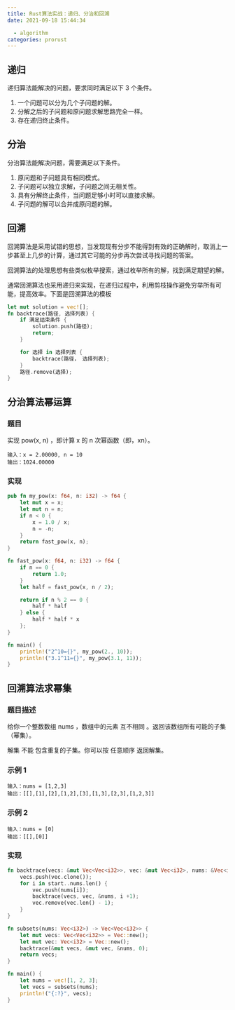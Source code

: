 ```yaml
---
title: Rust算法实战：递归、分治和回溯
date: 2021-09-18 15:44:34

  - algorithm
categories: prorust
---
```


## 递归

递归算法能解决的问题，要求同时满足以下 3 个条件。

1. 一个问题可以分为几个子问题的解。
2. 分解之后的子问题和原问题求解思路完全一样。
3. 存在递归终止条件。

## 分治

分治算法能解决问题，需要满足以下条件。

1. 原问题和子问题具有相同模式。
2. 子问题可以独立求解，子问题之间无相关性。
3. 具有分解终止条件，当问题足够小时可以直接求解。
4. 子问题的解可以合并成原问题的解。

## 回溯

回溯算法是采用试错的思想，当发现现有分步不能得到有效的正确解时，取消上一步甚至上几步的计算，通过其它可能的分步再次尝试寻找问题的答案。

回溯算法的处理思想有些类似枚举搜索，通过枚举所有的解，找到满足期望的解。

通常回溯算法也采用递归来实现，在递归过程中，利用剪枝操作避免穷举所有可能，提高效率。下面是回溯算法的模板

```rust
let mut solution = vec![];
fn backtrace(路径, 选择列表) {
    if 满足结束条件 {
        solution.push(路径);
        return;
    }

    for 选择 in 选择列表 {
        backtrace(路径， 选择列表);
    }
    路径.remove(选择);
}
```

## 分治算法幂运算

### 题目

实现 pow(x, n) ，即计算 x 的 n 次幂函数（即，xn）。

```
输入：x = 2.00000, n = 10
输出：1024.00000
```

### 实现

```rust
pub fn my_pow(x: f64, n: i32) -> f64 {
    let mut x = x;
    let mut n = n;
    if n < 0 {
        x = 1.0 / x;
        n = -n;
    }
    return fast_pow(x, n);
}

fn fast_pow(x: f64, n: i32) -> f64 {
    if n == 0 {
        return 1.0;
    }
    let half = fast_pow(x, n / 2);

    return if n % 2 == 0 {
        half * half
    } else {
        half * half * x
    };
}

fn main() {
    println!("2^10={}", my_pow(2., 10));
    println!("3.1^11={}", my_pow(3.1, 11));
}
```

## 回溯算法求幂集

### 题目描述

给你一个整数数组 nums ，数组中的元素 互不相同 。返回该数组所有可能的子集（幂集）。

解集 不能 包含重复的子集。你可以按 任意顺序 返回解集。

### 示例 1

```
输入：nums = [1,2,3]
输出：[[],[1],[2],[1,2],[3],[1,3],[2,3],[1,2,3]]
```

### 示例 2

```
输入：nums = [0]
输出：[[],[0]]
```

### 实现

```rust
fn backtrace(vecs: &mut Vec<Vec<i32>>, vec: &mut Vec<i32>, nums: &Vec<i32>, start: usize) {
    vecs.push(vec.clone());
    for i in start..nums.len() {
        vec.push(nums[i]);
        backtrace(vecs, vec, &nums, i +1);
        vec.remove(vec.len() - 1);
    }
}

fn subsets(nums: Vec<i32>) -> Vec<Vec<i32>> {
    let mut vecs: Vec<Vec<i32>> = Vec::new();
    let mut vec: Vec<i32> = Vec::new();
    backtrace(&mut vecs, &mut vec, &nums, 0);
    return vecs;
}

fn main() {
    let nums = vec![1, 2, 3];
    let vecs = subsets(nums);
    println!("{:?}", vecs);
}
```
